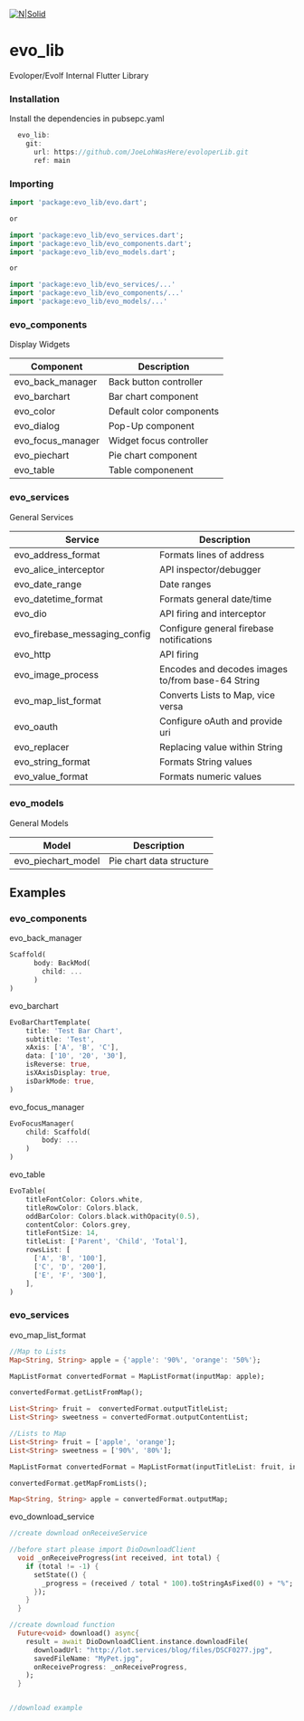 [![N|Solid](https://lh3.googleusercontent.com/proxy/exrBC6q_NpmG-vhZ5BtKEhND4yokZoeOtgC2c-CjrSZuDfReh6v6lm-sPAr66ptDc0Kk7N4vxto_pXpwU5iaTrBwspIgWyJDG7DH)](http://zeoniq.com/files/index.html)

# evo_lib

Evoloper/Evolf Internal Flutter Library

### Installation

Install the dependencies in pubsepc.yaml

```dart
  evo_lib:
    git:
      url: https://github.com/JoeLohWasHere/evoloperLib.git
      ref: main
```

### Importing

```dart
import 'package:evo_lib/evo.dart';

or

import 'package:evo_lib/evo_services.dart';
import 'package:evo_lib/evo_components.dart';
import 'package:evo_lib/evo_models.dart';

or

import 'package:evo_lib/evo_services/...'
import 'package:evo_lib/evo_components/...'
import 'package:evo_lib/evo_models/...'
```

### evo_components

Display Widgets

| Component | Description |
| ------ | ------ |
| evo_back_manager | Back button controller |
| evo_barchart | Bar chart component |
| evo_color | Default color components |
| evo_dialog | Pop-Up component |
| evo_focus_manager | Widget focus controller |
| evo_piechart | Pie chart component |
| evo_table | Table componenent |

### evo_services

General Services 

| Service | Description |
| ------ | ------ |
| evo_address_format | Formats lines of address |
| evo_alice_interceptor | API inspector/debugger |
| evo_date_range |  Date ranges |
| evo_datetime_format | Formats general date/time |
| evo_dio | API firing and interceptor |
| evo_firebase_messaging_config | Configure general firebase notifications |
| evo_http | API firing |
| evo_image_process | Encodes and decodes images to/from base-64 String |
| evo_map_list_format | Converts Lists to Map, vice versa |
| evo_oauth | Configure oAuth and provide uri |
| evo_replacer | Replacing value within String |
| evo_string_format | Formats String values |
| evo_value_format | Formats numeric values |

### evo_models

General Models 

| Model | Description |
| ------ | ------ |
| evo_piechart_model | Pie chart data structure |

## Examples
### evo_components

evo_back_manager
```dart
Scaffold(
      body: BackMod(
        child: ...
      )
)
```
evo_barchart
```dart
EvoBarChartTemplate(
    title: 'Test Bar Chart',
    subtitle: 'Test',
    xAxis: ['A', 'B', 'C'],
    data: ['10', '20', '30'],
    isReverse: true,
    isXAxisDisplay: true,
    isDarkMode: true,
)
```

evo_focus_manager
```dart
EvoFocusManager(
    child: Scaffold(
        body: ...
    )
)
```

evo_table
```dart
EvoTable(
    titleFontColor: Colors.white,
    titleRowColor: Colors.black,
    oddBarColor: Colors.black.withOpacity(0.5),
    contentColor: Colors.grey,
    titleFontSize: 14,
    titleList: ['Parent', 'Child', 'Total'],
    rowsList: [
      ['A', 'B', '100'],
      ['C', 'D', '200'],
      ['E', 'F', '300'],
    ],
)
```

### evo_services

evo_map_list_format
```dart
//Map to Lists
Map<String, String> apple = {'apple': '90%', 'orange': '50%'};

MapListFormat convertedFormat = MapListFormat(inputMap: apple);

convertedFormat.getListFromMap();

List<String> fruit =  convertedFormat.outputTitleList;
List<String> sweetness = convertedFormat.outputContentList;
```
```dart
//Lists to Map
List<String> fruit = ['apple', 'orange'];
List<String> sweetness = ['90%', '80%'];

MapListFormat convertedFormat = MapListFormat(inputTitleList: fruit, inputContentList: sweetness);

convertedFormat.getMapFromLists();

Map<String, String> apple = convertedFormat.outputMap;
```

evo_download_service
```dart
//create download onReceiveService

//before start please import DioDownloadClient
  void _onReceiveProgress(int received, int total) {
    if (total != -1) {
      setState(() {
        _progress = (received / total * 100).toStringAsFixed(0) + "%";
      });
    }
  }

//create download function
  Future<void> download() async{
    result = await DioDownloadClient.instance.downloadFile(
      downloadUrl: "http://lot.services/blog/files/DSCF0277.jpg",
      savedFileName: "MyPet.jpg",
      onReceiveProgress: _onReceiveProgress,
    );
  }


//download example

```